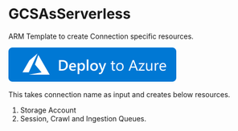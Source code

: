 # GCSAsServerless

ARM Template to create Connection specific resources.

[![Deploy To Azure](https://raw.githubusercontent.com/Azure/azure-quickstart-templates/master/1-CONTRIBUTION-GUIDE/images/deploytoazure.svg?sanitize=true)](https://portal.azure.com/#create/Microsoft.Template/uri/https%3A%2F%2Fgithub.com%2Fnilavalagan%2FGCSAsServerless%2Fblob%2Fa2e765b12209161a8a37eb5ffe08accf683d239d%2Fconnectionresources.json)

This takes connection name as input and creates below resources.
1) Storage Account
2) Session, Crawl and Ingestion Queues.
